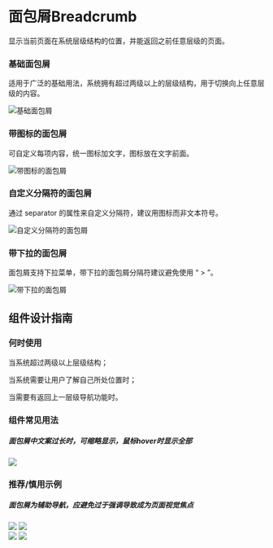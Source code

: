 # 面包屑Breadcrumb
显示当前页面在系统层级结构的位置，并能返回之前任意层级的页面。





### 基础面包屑
适用于广泛的基础用法，系统拥有超过两级以上的层级结构，用于切换向上任意层级的内容。

![基础面包屑](https://tdesign.gtimg.com/site/design/images/基础面包屑-1818754.jpg)

### 带图标的面包屑
可自定义每项内容，统一图标加文字，图标放在文字前面。

![带图标的面包屑](https://tdesign.gtimg.com/site/design/images/带图标的面包屑-1818866.jpg)

### 自定义分隔符的面包屑
通过 separator 的属性来自定义分隔符，建议用图标而非文本符号。

![自定义分隔符的面包屑](https://tdesign.gtimg.com/site/design/images/自定义分隔符的面包屑-1818826.jpg)

### 带下拉的面包屑
面包屑支持下拉菜单，带下拉的面包屑分隔符建议避免使用 “ > ”。

![带下拉的面包屑](https://tdesign.gtimg.com/site/design/images/带下拉的面包屑-1818849.jpg)

## 组件设计指南


### 何时使用

当系统超过两级以上层级结构；

当系统需要让用户了解自己所处位置时；

当需要有返回上一层级导航功能时。

### 组件常见用法

##### 面包屑中文案过长时，可缩略显示，鼠标hover时显示全部

<div class="legend">
  <div class="item">
    <img src="https://oteam-tdesign-1258344706.cos.ap-guangzhou.myqcloud.com/site/design/20211102115411.png" />
  </div>

  <div class="item">
  </div>
</div>


### 推荐/慎用示例

##### 面包屑为辅助导航，应避免过于强调导致成为页面视觉焦点

<div class="legend">
  <div class="item">
    <img src="https://oteam-tdesign-1258344706.cos.ap-guangzhou.myqcloud.com/site/design/20211102115359.png" />
    <img class="tag" src="https://oteam-tdesign-1258344706.cos.ap-guangzhou.myqcloud.com/site/doc/good.png" />
  </div>

  <div class="item">
    <img src="https://oteam-tdesign-1258344706.cos.ap-guangzhou.myqcloud.com/site/design/20211102115326.png" />
    <img class="tag" src="https://oteam-tdesign-1258344706.cos.ap-guangzhou.myqcloud.com/site/doc/bad.png" />
  </div>
</div>
